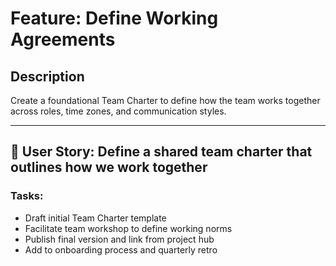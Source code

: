 # Feature: Define Working Agreements

## Description
Create a foundational Team Charter to define how the team works together across roles, time zones, and communication styles.

---

## 🧩 User Story: Define a shared team charter that outlines how we work together

### Tasks:
- Draft initial Team Charter template
- Facilitate team workshop to define working norms
- Publish final version and link from project hub
- Add to onboarding process and quarterly retro
